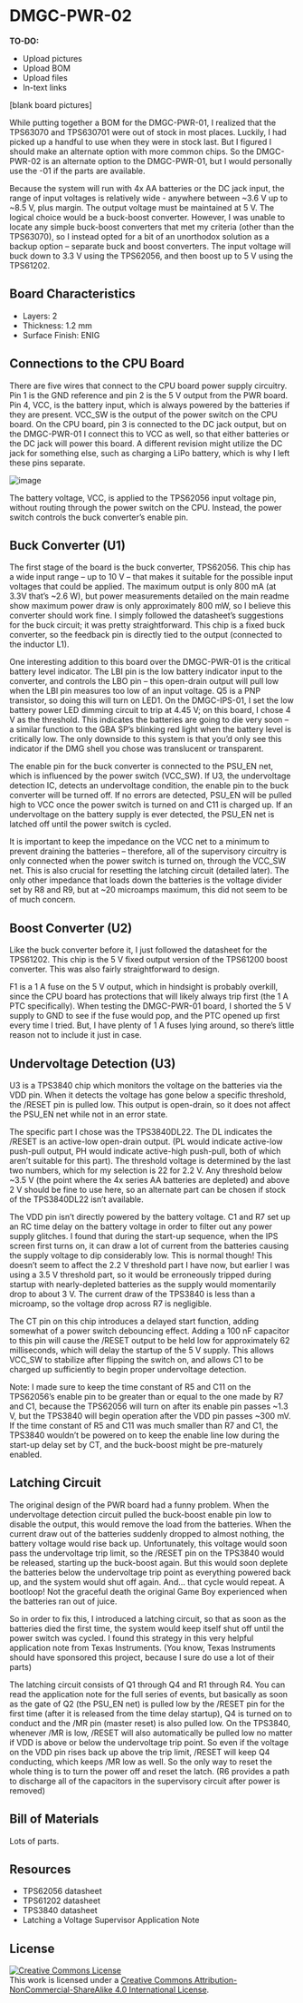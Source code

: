 # DMGC-PWR-02

**TO-DO:**

- Upload pictures
- Upload BOM
- Upload files
- In-text links

[blank board pictures]

While putting together a BOM for the DMGC-PWR-01, I realized that the TPS63070 and TPS630701 were out of stock in most places. Luckily, I had picked up a handful to use when they were in stock last. But I figured I should make an alternate option with more common chips. So the DMGC-PWR-02 is an alternate option to the DMGC-PWR-01, but I would personally use the -01 if the parts are available.

Because the system will run with 4x AA batteries or the DC jack input, the range of input voltages is relatively wide - anywhere between ~3.6 V up to ~8.5 V, plus margin. The output voltage must be maintained at 5 V. The logical choice would be a buck-boost converter. However, I was unable to locate any simple buck-boost converters that met my criteria (other than the TPS63070), so I instead opted for a bit of an unorthodox solution as a backup option – separate buck and boost converters. The input voltage will buck down to 3.3 V using the TPS62056, and then boost up to 5 V using the TPS61202.

## Board Characteristics
-	Layers: 2
-	Thickness: 1.2 mm
-	Surface Finish: ENIG

## Connections to the CPU Board
There are five wires that connect to the CPU board power supply circuitry. Pin 1 is the GND reference and pin 2 is the 5 V output from the PWR board. Pin 4, VCC, is the battery input, which is always powered by the batteries if they are present. VCC_SW is the output of the power switch on the CPU board. On the CPU board, pin 3 is connected to the DC jack output, but on the DMGC-PWR-01 I connect this to VCC as well, so that either batteries or the DC jack will power this board. A different revision might utilize the DC jack for something else, such as charging a LiPo battery, which is why I left these pins separate.

![image](https://user-images.githubusercontent.com/97127539/175819569-3407084e-0a9b-49e3-b0d0-022bb81526bd.png)

The battery voltage, VCC, is applied to the TPS62056 input voltage pin, without routing through the power switch on the CPU. Instead, the power switch controls the buck converter’s enable pin.

## Buck Converter (U1)
The first stage of the board is the buck converter, TPS62056. This chip has a wide input range – up to 10 V – that makes it suitable for the possible input voltages that could be applied. The maximum output is only 800 mA (at 3.3V that’s ~2.6 W), but power measurements detailed on the main readme show maximum power draw is only approximately 800 mW, so I believe this converter should work fine. I simply followed the datasheet’s suggestions for the buck circuit; it was pretty straightforward. This chip is a fixed buck converter, so the feedback pin is directly tied to the output (connected to the inductor L1). 

One interesting addition to this board over the DMGC-PWR-01 is the critical battery level indicator. The LBI pin is the low battery indicator input to the converter, and controls the LBO pin – this open-drain output will pull low when the LBI pin measures too low of an input voltage. Q5 is a PNP transistor, so doing this will turn on LED1. On the DMGC-IPS-01, I set the low battery power LED dimming circuit to trip at 4.45 V; on this board, I chose 4 V as the threshold. This indicates the batteries are going to die very soon – a similar function to the GBA SP’s blinking red light when the battery level is critically low. The only downside to this system is that you’d only see this indicator if the DMG shell you chose was translucent or transparent.

The enable pin for the buck converter is connected to the PSU_EN net, which is influenced by the power switch (VCC_SW). If U3, the undervoltage detection IC, detects an undervoltage condition, the enable pin to the buck converter will be turned off. If no errors are detected, PSU_EN will be pulled high to VCC once the power switch is turned on and C11 is charged up. If an undervoltage on the battery supply is ever detected, the PSU_EN net is latched off until the power switch is cycled.

It is important to keep the impedance on the VCC net to a minimum to prevent draining the batteries – therefore, all of the supervisory circuitry is only connected when the power switch is turned on, through the VCC_SW net. This is also crucial for resetting the latching circuit (detailed later). The only other impedance that loads down the batteries is the voltage divider set by R8 and R9, but at ~20 microamps maximum, this did not seem to be of much concern.

## Boost Converter (U2)
Like the buck converter before it, I just followed the datasheet for the TPS61202. This chip is the 5 V fixed output version of the TPS61200 boost converter. This was also fairly straightforward to design. 

F1 is a 1 A fuse on the 5 V output, which in hindsight is probably overkill, since the CPU board has protections that will likely always trip first (the 1 A PTC specifically). When testing the DMGC-PWR-01 board, I shorted the 5 V supply to GND to see if the fuse would pop, and the PTC opened up first every time I tried. But, I have plenty of 1 A fuses lying around, so there’s little reason not to include it just in case.

## Undervoltage Detection (U3)
U3 is a TPS3840 chip which monitors the voltage on the batteries via the VDD pin. When it detects the voltage has gone below a specific threshold, the /RESET pin is pulled low. This output is open-drain, so it does not affect the PSU_EN net while not in an error state.

The specific part I chose was the TPS3840DL22. The DL indicates the /RESET is an active-low open-drain output. (PL would indicate active-low push-pull output, PH would indicate active-high push-pull, both of which aren’t suitable for this part). The threshold voltage is determined by the last two numbers, which for my selection is 22 for 2.2 V. Any threshold below ~3.5 V (the point where the 4x series AA batteries are depleted) and above 2 V should be fine to use here, so an alternate part can be chosen if stock of the TPS3840DL22 isn’t available.

The VDD pin isn’t directly powered by the battery voltage. C1 and R7 set up an RC time delay on the battery voltage in order to filter out any power supply glitches. I found that during the start-up sequence, when the IPS screen first turns on, it can draw a lot of current from the batteries causing the supply voltage to dip considerably low. This is normal though! This doesn’t seem to affect the 2.2 V threshold part I have now, but earlier I was using a 3.5 V threshold part, so it would be erroneously tripped during startup with nearly-depleted batteries as the supply would momentarily drop to about 3 V. The current draw of the TPS3840 is less than a microamp, so the voltage drop across R7 is negligible.

The CT pin on this chip introduces a delayed start function, adding somewhat of a power switch debouncing effect. Adding a 100 nF capacitor to this pin will cause the /RESET output to be held low for approximately 62 milliseconds, which will delay the startup of the 5 V supply. This allows VCC_SW to stabilize after flipping the switch on, and allows C1 to be charged up sufficiently to begin proper undervoltage detection.

Note: I made sure to keep the time constant of R5 and C11 on the TPS62056’s enable pin to be greater than or equal to the one made by R7 and C1, because the TPS62056 will turn on after its enable pin passes ~1.3 V, but the TPS3840 will begin operation after the VDD pin passes ~300 mV. If the time constant of R5 and C11 was much smaller than R7 and C1, the TPS3840 wouldn’t be powered on to keep the enable line low during the start-up delay set by CT, and the buck-boost might be pre-maturely enabled.

## Latching Circuit
The original design of the PWR board had a funny problem. When the undervoltage detection circuit pulled the buck-boost enable pin low to disable the output, this would remove the load from the batteries. When the current draw out of the batteries suddenly dropped to almost nothing, the battery voltage would rise back up. Unfortunately, this voltage would soon pass the undervoltage trip limit, so the /RESET pin on the TPS3840 would be released, starting up the buck-boost again. But this would soon deplete the batteries below the undervoltage trip point as everything powered back up, and the system would shut off again. And… that cycle would repeat. A bootloop! Not the graceful death the original Game Boy experienced when the batteries ran out of juice.

So in order to fix this, I introduced a latching circuit, so that as soon as the batteries died the first time, the system would keep itself shut off until the power switch was cycled. I found this strategy in this very helpful application note from Texas Instruments. (You know, Texas Instruments should have sponsored this project, because I sure do use a lot of their parts)

The latching circuit consists of Q1 through Q4 and R1 through R4. You can read the application note for the full series of events, but basically as soon as the gate of Q2 (the PSU_EN net) is pulled low by the /RESET pin for the first time (after it is released from the time delay startup), Q4 is turned on to conduct and the /MR pin (master reset) is also pulled low. On the TPS3840, whenever /MR is low, /RESET will also automatically be pulled low no matter if VDD is above or below the undervoltage trip point. So even if the voltage on the VDD pin rises back up above the trip limit, /RESET will keep Q4 conducting, which keeps /MR low as well. So the only way to reset the whole thing is to turn the power off and reset the latch. (R6 provides a path to discharge all of the capacitors in the supervisory circuit after power is removed)

## Bill of Materials
Lots of parts.

## Resources
-	TPS62056 datasheet
-	TPS61202 datasheet
-	TPS3840 datasheet
-	Latching a Voltage Supervisor Application Note

## License
<a rel="license" href="http://creativecommons.org/licenses/by-nc-sa/4.0/"><img alt="Creative Commons License" style="border-width:0" src="https://i.creativecommons.org/l/by-nc-sa/4.0/80x15.png" /></a><br />This work is licensed under a <a rel="license" href="http://creativecommons.org/licenses/by-nc-sa/4.0/">Creative Commons Attribution-NonCommercial-ShareAlike 4.0 International License</a>.




